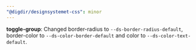 ```yaml
---
"@digdir/designsystemet-css": minor
---
```


**toggle-group**: Changed border-radius to `--ds-border-radius-default`, border-color to `--ds-color-border-default` and color to `--ds-color-text-default`. 

